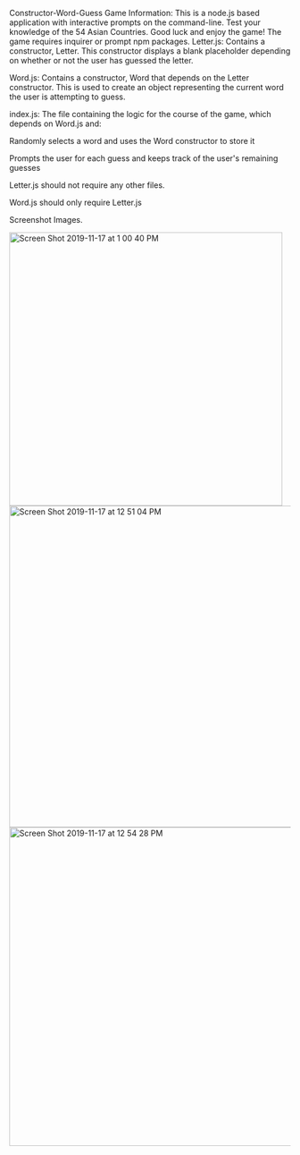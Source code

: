 Constructor-Word-Guess Game Information: This is a node.js based application with interactive prompts on the command-line. Test your knowledge of the 54 Asian Countries. Good luck and enjoy the game! The game requires inquirer or prompt npm packages. Letter.js: Contains a constructor, Letter. This constructor displays a blank placeholder depending on whether or not the user has guessed the letter.

Word.js: Contains a constructor, Word that depends on the Letter constructor. This is used to create an object representing the current word the user is attempting to guess.

index.js: The file containing the logic for the course of the game, which depends on Word.js and:

Randomly selects a word and uses the Word constructor to store it

Prompts the user for each guess and keeps track of the user's remaining guesses

Letter.js should not require any other files.

Word.js should only require Letter.js

Screenshot Images.

<img width="489" alt="Screen Shot 2019-11-17 at 1 00 40 PM" src="https://user-images.githubusercontent.com/54162286/69112308-8a727700-0a45-11ea-9fa3-f35fc03fa537.png">
<img width="575" alt="Screen Shot 2019-11-17 at 12 51 04 PM" src="https://user-images.githubusercontent.com/54162286/69112309-8a727700-0a45-11ea-92bb-55dbf5b538c7.png">
<img width="570" alt="Screen Shot 2019-11-17 at 12 54 28 PM" src="https://user-images.githubusercontent.com/54162286/69112310-8a727700-0a45-11ea-81fe-0812b2ce579e.png">
